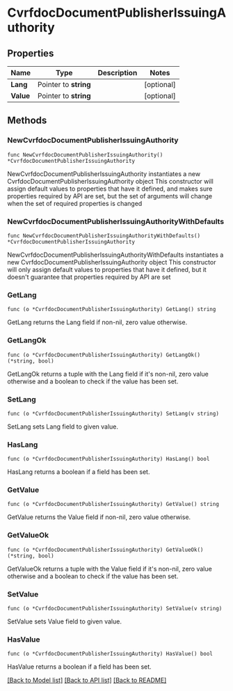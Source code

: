 # CvrfdocDocumentPublisherIssuingAuthority

## Properties

Name | Type | Description | Notes
------------ | ------------- | ------------- | -------------
**Lang** | Pointer to **string** |  | [optional] 
**Value** | Pointer to **string** |  | [optional] 

## Methods

### NewCvrfdocDocumentPublisherIssuingAuthority

`func NewCvrfdocDocumentPublisherIssuingAuthority() *CvrfdocDocumentPublisherIssuingAuthority`

NewCvrfdocDocumentPublisherIssuingAuthority instantiates a new CvrfdocDocumentPublisherIssuingAuthority object
This constructor will assign default values to properties that have it defined,
and makes sure properties required by API are set, but the set of arguments
will change when the set of required properties is changed

### NewCvrfdocDocumentPublisherIssuingAuthorityWithDefaults

`func NewCvrfdocDocumentPublisherIssuingAuthorityWithDefaults() *CvrfdocDocumentPublisherIssuingAuthority`

NewCvrfdocDocumentPublisherIssuingAuthorityWithDefaults instantiates a new CvrfdocDocumentPublisherIssuingAuthority object
This constructor will only assign default values to properties that have it defined,
but it doesn't guarantee that properties required by API are set

### GetLang

`func (o *CvrfdocDocumentPublisherIssuingAuthority) GetLang() string`

GetLang returns the Lang field if non-nil, zero value otherwise.

### GetLangOk

`func (o *CvrfdocDocumentPublisherIssuingAuthority) GetLangOk() (*string, bool)`

GetLangOk returns a tuple with the Lang field if it's non-nil, zero value otherwise
and a boolean to check if the value has been set.

### SetLang

`func (o *CvrfdocDocumentPublisherIssuingAuthority) SetLang(v string)`

SetLang sets Lang field to given value.

### HasLang

`func (o *CvrfdocDocumentPublisherIssuingAuthority) HasLang() bool`

HasLang returns a boolean if a field has been set.

### GetValue

`func (o *CvrfdocDocumentPublisherIssuingAuthority) GetValue() string`

GetValue returns the Value field if non-nil, zero value otherwise.

### GetValueOk

`func (o *CvrfdocDocumentPublisherIssuingAuthority) GetValueOk() (*string, bool)`

GetValueOk returns a tuple with the Value field if it's non-nil, zero value otherwise
and a boolean to check if the value has been set.

### SetValue

`func (o *CvrfdocDocumentPublisherIssuingAuthority) SetValue(v string)`

SetValue sets Value field to given value.

### HasValue

`func (o *CvrfdocDocumentPublisherIssuingAuthority) HasValue() bool`

HasValue returns a boolean if a field has been set.


[[Back to Model list]](../README.md#documentation-for-models) [[Back to API list]](../README.md#documentation-for-api-endpoints) [[Back to README]](../README.md)


